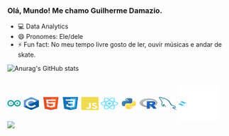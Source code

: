 ### Olá, Mundo! Me chamo Guilherme Damazio.




- 💻 Data Analytics
- 😄 Pronomes: Ele/dele 
- ⚡ Fun fact: No meu tempo livre gosto de ler, ouvir músicas e andar de skate.


![Anurag's GitHub stats](https://github-readme-stats.vercel.app/api?username=GuilhermeDamazio&show_icons=true&theme=radical)

<div style="display: inline_block"><br>
  <img align="center" alt="Logo-Arduino" height="30" widht="40" src="https://raw.githubusercontent.com/devicons/devicon/master/icons/arduino/arduino-original.svg">
  <img align="center" alt="Logo-C" height="30" width="40" src="https://raw.githubusercontent.com/devicons/devicon/master/icons/c/c-original.svg">
  <img align="center" alt="Logo-HTML" height="30" width="40" src="https://raw.githubusercontent.com/devicons/devicon/master/icons/html5/html5-original.svg">
  <img align="center" alt="Logo-CSS" height="30" width="40" src="https://raw.githubusercontent.com/devicons/devicon/master/icons/css3/css3-original.svg">
  <img align="center" alt="Logo-Js" height="30" width="40" src="https://raw.githubusercontent.com/devicons/devicon/master/icons/javascript/javascript-plain.svg">
  <img align="center" alt="Logo-React" height="30" width="40" src="https://raw.githubusercontent.com/devicons/devicon/master/icons/react/react-original.svg">
  <img align="center" alt="Logo-Python" height="30" width="40" src="https://raw.githubusercontent.com/devicons/devicon/master/icons/python/python-original.svg">
  <img align="center" alt="Logo-R" height="30" width="40" src="https://raw.githubusercontent.com/devicons/devicon/master/icons/r/r-original.svg">
  <img align="center" alt="Logo-MySQL" height="30" width="40" src="https://raw.githubusercontent.com/devicons/devicon/master/icons/mysql/mysql-original.svg">
  <img align="center" alt="Logo-Tailwind" height="80" width="90" src="https://raw.githubusercontent.com/devicons/devicon/master/icons/tailwindcss/tailwindcss-original-wordmark.svg">
</div>

<div> 
  <a href="https://www.linkedin.com/in/guilherme-damazio-4362b41b8/" target="_blank"><img src="https://img.shields.io/badge/-LinkedIn-%230077B5?style=for-the-badge&logo=linkedin&logoColor=white" target="_blank"></a> 
</div>
